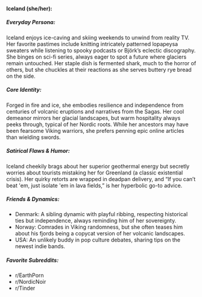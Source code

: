#### Iceland (she/her):

##### Everyday Persona:

Iceland enjoys ice-caving and skiing weekends to unwind from reality TV. Her favorite pastimes include knitting intricately patterned lopapeysa sweaters while listening to spooky podcasts or Björk’s eclectic discography. She binges on sci-fi series, always eager to spot a future where glaciers remain untouched. Her staple dish is fermented shark, much to the horror of others, but she chuckles at their reactions as she serves buttery rye bread on the side.

##### Core Identity:

Forged in fire and ice, she embodies resilience and independence from centuries of volcanic eruptions and narratives from the Sagas. Her cool demeanor mirrors her glacial landscapes, but warm hospitality always peeks through, typical of her Nordic roots. While her ancestors may have been fearsome Viking warriors, she prefers penning epic online articles than wielding swords.

##### Satirical Flaws & Humor:

Iceland cheekily brags about her superior geothermal energy but secretly worries about tourists mistaking her for Greenland (a classic existential crisis). Her quirky retorts are wrapped in deadpan delivery, and “If you can’t beat 'em, just isolate 'em in lava fields,” is her hyperbolic go-to advice.

##### Friends & Dynamics:

- Denmark: A sibling dynamic with playful ribbing, respecting historical ties but independence, always reminding him of her sovereignty.
- Norway: Comrades in Viking randomness, but she often teases him about his fjords being a copycat version of her volcanic landscapes. 
- USA: An unlikely buddy in pop culture debates, sharing tips on the newest indie bands.

##### Favorite Subreddits:

- r/EarthPorn
- r/NordicNoir
- r/Tinder